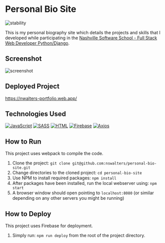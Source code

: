 # Personal Bio Site

![stability](https://img.shields.io/badge/status-WIP-lightgrey)

This is my personal biography site which details the projects and skills that I developed while participating in the [Nashville Software School - Full Stack Web Developer Python/Django](https://nashvillesoftwareschool.com).

## Screenshot
![screenshot](./personal-bio-site.gif)


## Deployed Project
https://nwalters-portfolio.web.app/

## Technologies Used
[![JavaScript](https://img.shields.io/badge/-JavaScript-2c9fcc?style=flat-square)](#) [![SASS](https://img.shields.io/badge/-SASS-2c9fcc?style=flat-square)](#) [![HTML](https://img.shields.io/badge/-HTML-2c9fcc?style=flat-square)](#) [![Firebase](https://img.shields.io/badge/-Firebase-2c9fcc?style=flat-square)](#) [![Axios](https://img.shields.io/badge/-Axios-2c9fcc?style=flat-square)](#)


## How to Run
This project uses webpack to compile the code.

1) Clone the project: `git clone git@github.com:nswalters/personal-bio-site.git`
2) Change directories to the cloned project: `cd personal-bio-site`
3) Use NPM to install required packages: `npm install`
4) After packages have been installed, run the local webserver using: `npm start`
5) A browser window should open pointing to `localhost:8080` (or similar depending on any other servers you might be running)

## How to Deploy
This project uses Firebase for deployment.

1) Simply run: `npm run deploy` from the root of the project directory.
